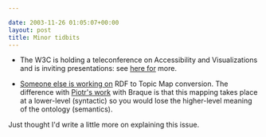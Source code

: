 ```yaml
---

date: 2003-11-26 01:05:07+00:00
layout: post
title: Minor tidbits
---
```


  * The W3C is holding a teleconference on Accessibility and Visualizations and is inviting presentations: see [here for](http://www.w3.org/WAI/RD/2003/09/call-vis-papers.html) more.


  * [Someone else is working on](http://psi.ontopia.net/rdf2tm/) RDF to Topic Map conversion.  The difference with [Piotr's work](http://www.ideanest.com) with Braque is that this mapping takes place at a lower-level (syntactic) so you would lose the higher-level meaning of the ontology (semantics).   
  
Just thought I'd write a little more on explaining this issue.
